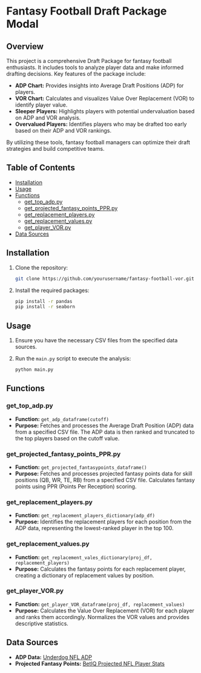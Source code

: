 
# Fantasy Football Draft Package Modal

## Overview

This project is a comprehensive Draft Package for fantasy football enthusiasts. It includes tools to analyze player data and make informed drafting decisions. Key features of the package include:

- **ADP Chart:** Provides insights into Average Draft Positions (ADP) for players.
- **VOR Chart:** Calculates and visualizes Value Over Replacement (VOR) to identify player value.
- **Sleeper Players:** Highlights players with potential undervaluation based on ADP and VOR analysis.
- **Overvalued Players:** Identifies players who may be drafted too early based on their ADP and VOR rankings.

By utilizing these tools, fantasy football managers can optimize their draft strategies and build competitive teams.

## Table of Contents

- [Installation](#installation)
- [Usage](#usage)
- [Functions](#functions)
  - [get_top_adp.py](#get_top_adppy)
  - [get_projected_fantasy_points_PPR.py](#get_projected_fantasy_points_pprpy)
  - [get_replacement_players.py](#get_replacement_playerspy)
  - [get_replacement_values.py](#get_replacement_valuespy)
  - [get_player_VOR.py](#get_player_vorpy)
- [Data Sources](#data-sources)

## Installation

1. Clone the repository:

   ```sh
   git clone https://github.com/yourusername/fantasy-football-vor.git
   ```

2. Install the required packages:

   ```sh
   pip install -r pandas
   pip install -r seaborn
   ```

## Usage

1. Ensure you have the necessary CSV files from the specified data sources.

2. Run the `main.py` script to execute the analysis:

   ```sh
   python main.py
   ```

## Functions

### get_top_adp.py

- **Function:** `get_adp_dataframe(cutoff)`
- **Purpose:** Fetches and processes the Average Draft Position (ADP) data from a specified CSV file. The ADP data is then ranked and truncated to the top players based on the cutoff value.

### get_projected_fantasy_points_PPR.py

- **Function:** `get_projected_fantasypoints_dataframe()`
- **Purpose:** Fetches and processes projected fantasy points data for skill positions (QB, WR, TE, RB) from a specified CSV file. Calculates fantasy points using PPR (Points Per Reception) scoring.

### get_replacement_players.py

- **Function:** `get_replacement_players_dictionary(adp_df)`
- **Purpose:** Identifies the replacement players for each position from the ADP data, representing the lowest-ranked player in the top 100.

### get_replacement_values.py

- **Function:** `get_replacement_vales_dictionary(proj_df, replacement_players)`
- **Purpose:** Calculates the fantasy points for each replacement player, creating a dictionary of replacement values by position.

### get_player_VOR.py

- **Function:** `get_player_VOR_dataframe(proj_df, replacement_values)`
- **Purpose:** Calculates the Value Over Replacement (VOR) for each player and ranks them accordingly. Normalizes the VOR values and provides descriptive statistics.

## Data Sources

- **ADP Data:** [Underdog NFL ADP](https://raw.githubusercontent.com/bhazard-sw/Fantasy_Football_ADP_Draft_Modal_2024/main/Underdog_NFL_ADP_6-26-2024.csv)
- **Projected Fantasy Points:** [BetIQ Projected NFL Player Stats](https://raw.githubusercontent.com/bhazard-sw/Fantasy_Football_ADP_Draft_Modal_2024/main/BetIQ_Projected_NFL_Player_Stats_6-24-26-2026%20(2).csv)
